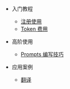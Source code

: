 * 入门教程
  * [注册使用](register.md)
  * [Token 费用](price.md)

* 高阶使用
  * [Prompts 编写技巧](README.md)

* 应用案例
  * [翻译](README.md)